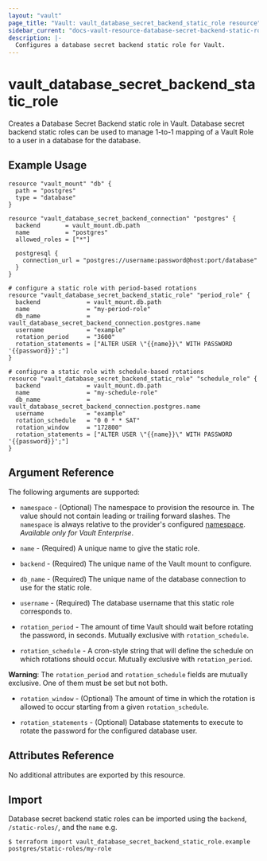 ```yaml
---
layout: "vault"
page_title: "Vault: vault_database_secret_backend_static_role resource"
sidebar_current: "docs-vault-resource-database-secret-backend-static-role"
description: |-
  Configures a database secret backend static role for Vault.
---
```


# vault\_database\_secret\_backend\_static\_role

Creates a Database Secret Backend static role in Vault. Database secret backend
static roles can be used to manage 1-to-1 mapping of a Vault Role to a user in a
database for the database.

## Example Usage

```hcl
resource "vault_mount" "db" {
  path = "postgres"
  type = "database"
}

resource "vault_database_secret_backend_connection" "postgres" {
  backend       = vault_mount.db.path
  name          = "postgres"
  allowed_roles = ["*"]

  postgresql {
    connection_url = "postgres://username:password@host:port/database"
  }
}

# configure a static role with period-based rotations
resource "vault_database_secret_backend_static_role" "period_role" {
  backend             = vault_mount.db.path
  name                = "my-period-role"
  db_name             = vault_database_secret_backend_connection.postgres.name
  username            = "example"
  rotation_period     = "3600"
  rotation_statements = ["ALTER USER \"{{name}}\" WITH PASSWORD '{{password}}';"]
}

# configure a static role with schedule-based rotations
resource "vault_database_secret_backend_static_role" "schedule_role" {
  backend             = vault_mount.db.path
  name                = "my-schedule-role"
  db_name             = vault_database_secret_backend_connection.postgres.name
  username            = "example"
  rotation_schedule   = "0 0 * * SAT"
  rotation_window     = "172800"
  rotation_statements = ["ALTER USER \"{{name}}\" WITH PASSWORD '{{password}}';"]
}
```

## Argument Reference

The following arguments are supported:

* `namespace` - (Optional) The namespace to provision the resource in.
  The value should not contain leading or trailing forward slashes.
  The `namespace` is always relative to the provider's configured [namespace](../index.html#namespace).
   *Available only for Vault Enterprise*.

* `name` - (Required) A unique name to give the static role.

* `backend` - (Required) The unique name of the Vault mount to configure.

* `db_name` - (Required) The unique name of the database connection to use for the static role.

* `username` - (Required) The database username that this static role corresponds to.

* `rotation_period` - The amount of time Vault should wait before rotating the password, in seconds.
  Mutually exclusive with `rotation_schedule`.

* `rotation_schedule` - A cron-style string that will define the schedule on which rotations should occur.
  Mutually exclusive with `rotation_period`.

**Warning**: The `rotation_period` and `rotation_schedule` fields are
mutually exclusive. One of them must be set but not both.

* `rotation_window` - (Optional) The amount of time in which the rotation is allowed to occur starting
  from a given `rotation_schedule`.

* `rotation_statements` - (Optional) Database statements to execute to rotate the password for the configured database user.

## Attributes Reference

No additional attributes are exported by this resource.

## Import

Database secret backend static roles can be imported using the `backend`, `/static-roles/`, and the `name` e.g.

```
$ terraform import vault_database_secret_backend_static_role.example postgres/static-roles/my-role
```
